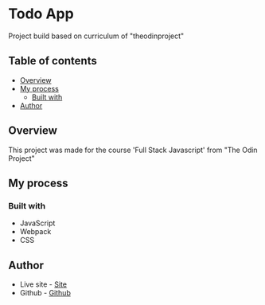 # Todo App

Project build based on curriculum of "theodinproject"

## Table of contents

- [Overview](#overview)
- [My process](#my-process)
  - [Built with](#built-with)
- [Author](#author)

## Overview

This project was made for the course 'Full Stack Javascript' from "The Odin Project"

## My process

### Built with

- JavaScript
- Webpack
- CSS

## Author

- Live site - [Site](https://guilhermesc-6.github.io/To-do-app/)
- Github - [Github](https://github.com/guilhermesc-6/)

